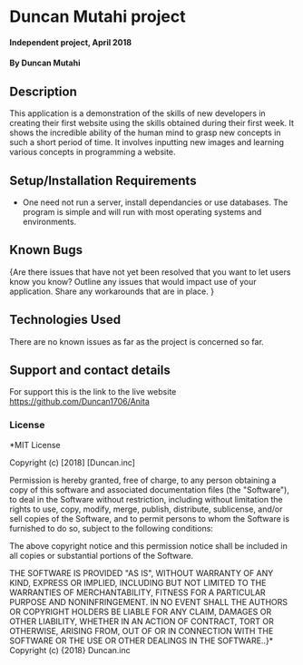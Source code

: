 # Duncan Mutahi project
#### Independent project, April 2018
#### By **Duncan Mutahi**
## Description
This application is a demonstration of the skills of new developers in creating their first website using the skills obtained during their first week. It shows the incredible ability of the human mind to grasp new concepts in such a short period of time. It involves inputting new images and learning various concepts in programming a website.
## Setup/Installation Requirements
* One need not run a server, install dependancies or use databases. The program is simple and will run with most operating systems and environments.
## Known Bugs
{Are there issues that have not yet been resolved that you want to let users know you know? Outline any issues that would impact use of your application. Share any workarounds that are in place. }
## Technologies Used
There are no known issues as far as the project is concerned so far.
## Support and contact details
For support this is the link to the live website https://github.com/Duncan1706/Anita
### License
*MIT License

Copyright (c) [2018] [Duncan.inc]

Permission is hereby granted, free of charge, to any person obtaining a copy of this software and associated documentation files (the "Software"), to deal in the Software without restriction, including without limitation the rights to use, copy, modify, merge, publish, distribute, sublicense, and/or sell copies of the Software, and to permit persons to whom the Software is furnished to do so, subject to the following conditions:

The above copyright notice and this permission notice shall be included in all copies or substantial portions of the Software.

THE SOFTWARE IS PROVIDED "AS IS", WITHOUT WARRANTY OF ANY KIND, EXPRESS OR IMPLIED, INCLUDING BUT NOT LIMITED TO THE WARRANTIES OF MERCHANTABILITY, FITNESS FOR A PARTICULAR PURPOSE AND NONINFRINGEMENT. IN NO EVENT SHALL THE AUTHORS OR COPYRIGHT HOLDERS BE LIABLE FOR ANY CLAIM, DAMAGES OR OTHER LIABILITY, WHETHER IN AN ACTION OF CONTRACT, TORT OR OTHERWISE, ARISING FROM, OUT OF OR IN CONNECTION WITH THE SOFTWARE OR THE USE OR OTHER DEALINGS IN THE SOFTWARE..}* Copyright (c) {2018} Duncan.inc
